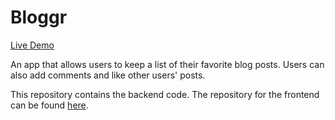 # Bloggr

[Live Demo](https://bloggr.xyz)

An app that allows users to keep a list of their favorite blog posts. Users can also add comments and like other users' posts.

This repository contains the backend code. The repository for the frontend can be found [here](https://github.com/erwincabrera/bloggr).
